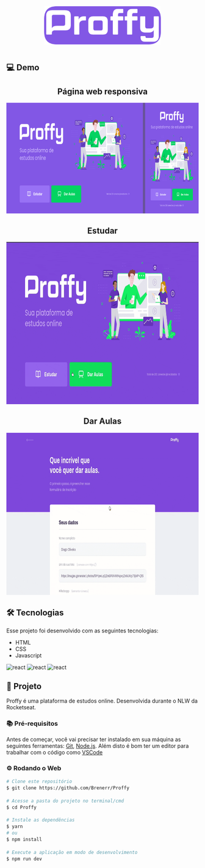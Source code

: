 <div align="center" >
  <img align="center" src="./github/Proffy.png" alt="web" height="100">
</div>
<br>

## 💻 Demo
<div align="center" >
  <h2 align="center">Página web responsiva</h2>
  <img src="./github/Web-resp.png" alt="web" height="290">
  <br>


  <h2 align="center">Estudar</h2>
  <img src="./github/Study.gif" alt="demo-study" height="425">
  <br>

  <h2 align="center">Dar Aulas</h2>
  <img src="./github/Give-classes.gif" alt="demo-give-classes" height="425">
  <br>

</div>

## 🛠 Tecnologias

Esse projeto foi desenvolvido com as seguintes tecnologias:

- HTML
- CSS
- Javascript

<p align="left">
  <img src="https://devicons.github.io/devicon/devicon.git/icons/html5/html5-original.svg" alt="react" width="20" height="20"/>
  <img src="https://devicons.github.io/devicon/devicon.git/icons/css3/css3-original.svg" alt="react" width="20" height="20"/>
  <img src="https://devicons.github.io/devicon/devicon.git/icons/javascript/javascript-original.svg" alt="react" width="20" height="20"/>
</p>

## 📜 Projeto

Proffy é uma plataforma de estudos online. Desenvolvida durante o NLW da Rocketseat.

### 📚 Pré-requisitos

Antes de começar, você vai precisar ter instalado em sua máquina as seguintes ferramentas:
[Git](https://git-scm.com), [Node.js](https://nodejs.org/en/).
Além disto é bom ter um editor para trabalhar com o código como [VSCode](https://code.visualstudio.com/)

### ⚙️ Rodando o Web

```bash
# Clone este repositório
$ git clone https://github.com/Brenerr/Proffy

# Acesse a pasta do projeto no terminal/cmd
$ cd Proffy

# Instale as dependências
$ yarn
# ou
$ npm install

# Execute a aplicação em modo de desenvolvimento
$ npm run dev

